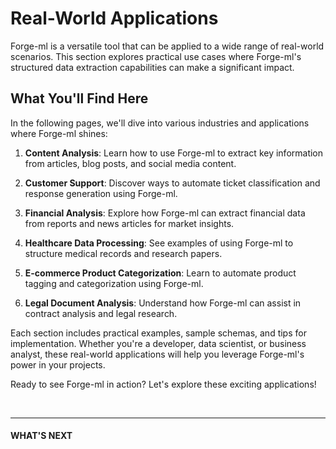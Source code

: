 # Real-World Applications

Forge-ml is a versatile tool that can be applied to a wide range of real-world scenarios. This section explores practical use cases where Forge-ml's structured data extraction capabilities can make a significant impact.

## What You'll Find Here

In the following pages, we'll dive into various industries and applications where Forge-ml shines:

1. **Content Analysis**: Learn how to use Forge-ml to extract key information from articles, blog posts, and social media content.

2. **Customer Support**: Discover ways to automate ticket classification and response generation using Forge-ml.

3. **Financial Analysis**: Explore how Forge-ml can extract financial data from reports and news articles for market insights.

4. **Healthcare Data Processing**: See examples of using Forge-ml to structure medical records and research papers.

5. **E-commerce Product Categorization**: Learn to automate product tagging and categorization using Forge-ml.

6. **Legal Document Analysis**: Understand how Forge-ml can assist in contract analysis and legal research.

Each section includes practical examples, sample schemas, and tips for implementation. Whether you're a developer, data scientist, or business analyst, these real-world applications will help you leverage Forge-ml's power in your projects.

Ready to see Forge-ml in action? Let's explore these exciting applications!

<br>

---

#### WHAT'S NEXT
